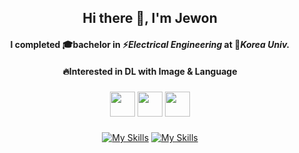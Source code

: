 <div align="center">
  
##  Hi there 👋, I'm Jewon

</div>


<div align="center">
  
#### I completed 🎓bachelor in ⚡️*Electrical Engineering* at 🐯*Korea Univ.*

</div>

<div align="center">
  
#### 🔥Interested in DL with Image & Language 
####

</div>

###
###
###

<div align="center">
  

[<img src='https://skillicons.dev/icons?i=py' height='40'>](https://github.com/27one) 
[<img src='https://skillicons.dev/icons?i=pytorch' height='40'>](https://github.com/27one) 
[<img src='https://skillicons.dev/icons?i=go' height='40'>](https://github.com/27one) 

###
[![My Skills](https://skillicons.dev/icons?i=github)](https://github.com/27one)
[![My Skills](https://skillicons.dev/icons?i=linkedin)](https://www.linkedin.com/in/제원-이-47167723a/)

</div>
